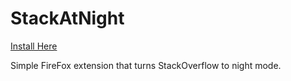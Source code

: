 # StackAtNight

[Install Here](https://addons.mozilla.org/en-US/firefox/addon/stackatnight/)

Simple FireFox extension that turns StackOverflow to night mode. 
